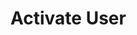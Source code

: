 # Activate User

<api-endpoint openapi-path="../../Writerside/openapi.yaml" method="POST" endpoint="/api/v1/users/activate"/>
